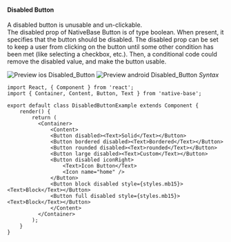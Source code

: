 #### Disabled Button

A disabled button is unusable and un-clickable.<br />
The disabled prop of NativeBase Button is of type boolean. When present, it specifies that the button should be disabled. The disabled prop can be set to keep a user from clicking on the button until some other condition has been met (like selecting a checkbox, etc.). Then, a conditional code could remove the disabled value, and make the button usable.<br />

![Preview ios Disabled_Button](https://github.com/GeekyAnts/NativeBase-KitchenSink/raw/master/screenshots/ios/disabledButtons.png)
![Preview android Disabled_Button](https://github.com/GeekyAnts/NativeBase-KitchenSink/raw/master/screenshots/android/disabledButtons.png)
*Syntax*

<pre class="line-numbers"><code class="language-jsx">import React, { Component } from 'react';
import { Container, Content, Button, Text } from 'native-base';
​
export default class DisabledButtonExample extends Component {
    render() {
        return (
          &lt;Container>
              &lt;Content>
              &lt;Button disabled>&lt;Text>Solid&lt;/Text>&lt;/Button>
              &lt;Button bordered disabled>&lt;Text>Bordered&lt;/Text>&lt;/Button>
              &lt;Button rounded disabled>&lt;Text>rounded&lt;/Text>&lt;/Button>
              &lt;Button large disabled>&lt;Text>Custom&lt;/Text>&lt;/Button>
              &lt;Button disabled iconRight>
                  &lt;Text>Icon Button&lt;/Text>
                  &lt;Icon name="home" />
              &lt;/Button>
              &lt;Button block disabled style={styles.mb15}>&lt;Text>Block&lt;/Text>&lt;/Button>
              &lt;Button full disabled style={styles.mb15}>&lt;Text>Block&lt;/Text>&lt;/Button>
              &lt;/Content>
          &lt;/Container>
        );
    }
}</code></pre><br />
